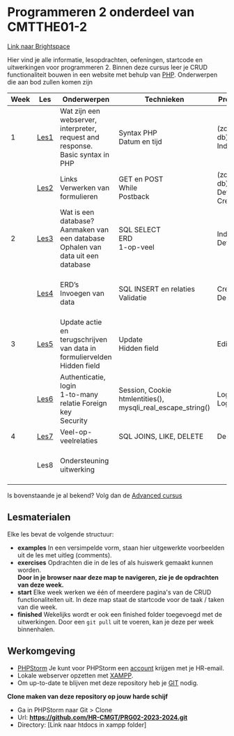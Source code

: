 # Programmeren 2 onderdeel van CMTTHE01-2

[Link naar Brightspace](https://brightspace.hr.nl/d2l/home/28859)

Hier vind je alle informatie, lesopdrachten, oefeningen, startcode en uitwerkingen voor programmeren 2.
Binnen deze cursus leer je CRUD functionaliteit bouwen in een website met behulp van [PHP](https://www.php.net/).
Onderwerpen die aan bod zullen komen zijn

| Week | Les            | Onderwerpen                                                                              | Technieken                                                    | Producten                                  | Deadline                                      | 
|------|----------------|------------------------------------------------------------------------------------------|---------------------------------------------------------------|--------------------------------------------|-----------------------------------------------|
| 1    | [Les1](./les1) | Wat zijn een webserver, interpreter, request and response.<br/> Basic syntax in PHP      | Syntax PHP<br/>Datum en tijd                                       | (zonder db)<br/>Index.php                  |                                               |
|      | [Les2](./les2) | Links<br/>Verwerken van formulieren                                                      | GET en POST<br/>While<br/>Postback                            | (zonder db)<br/>Details.php<br/>Create.php |                                               |
| 2    | [Les3](./les3) | Wat is een database?<br/>Aanmaken van een database<br/>Ophalen van data uit een database | SQL SELECT<br/>ERD<br/>1-op-veel                              | Index.php<br/>Details.php                  |                                               |
|      | [Les4](./les4) | ERD’s<br/>Invoegen van data                                                              | SQL INSERT en relaties<br/>Validatie                          | Create.php<br/>Delete.php                  | Donderdag 17:00<br/>Screencast in Brightspace |
| 3    | [Les5](./les5) | Update actie en terugschrijven van data in formuliervelden<br/>Hidden field              | Update<br/>Hidden field                                       | Edit.php                                   | Maandag 09:00 peer-feedback op screencast     |
|      | [Les6](./les6) | Authenticatie, login<br/>1-to-many relatie Foreign key<br/>Security                      | Session, Cookie<br/>htmlentities(), mysqli_real_escape_string()| Login.php<br/>Logout.php                   |                                               |
| 4    | [Les7](./les7) | Veel-op-veelrelaties                                                                     | SQL JOINS, LIKE, DELETE                                       | Delete.php                                 |                                               |
|      | Les8           | Ondersteuning uitwerking                                                                 |                                                               |                                            | Vrijdag 17:00<br/>Screencast eindproduct      |

Is bovenstaande je al bekend? Volg dan de [Advanced cursus](advanced)

## Lesmaterialen

Elke les bevat de volgende structuur:

- **examples**
  In een versimpelde vorm, staan hier uitgewerkte voorbeelden uit de les met uitleg (comments).
- **exercises**
  Opdrachten die in de les of als huiswerk gemaakt kunnen worden.<br/>
  **Door in je browser naar deze map te navigeren, zie je de opdrachten van deze week.**
- **start**
  Elke week werken we één of meerdere pagina's van de CRUD functionaliteiten uit. In deze map staat de startcode voor de taak / taken van die week.
- **finished**
  Wekelijks wordt er ook een finished folder toegevoegd met de uitwerkingen. Door een `git pull` uit te voeren, kan je deze per week binnenhalen.

## Werkomgeving

- [PHPStorm](https://www.jetbrains.com/phpstorm/download/)
  Je kunt voor PHPStorm een [account](https://www.jetbrains.com/shop/eform/students) krijgen met je HR-email.
- Lokale webserver opzetten met [XAMPP](https://www.apachefriends.org/download.html).
- Om up-to-date te blijven met deze repository heb je [GIT](https://git-scm.com/book/en/v2/Getting-Started-Installing-Git) nodig.

**Clone maken van deze repository op jouw harde schijf**
- Ga in PHPStorm naar Git > Clone
- Url: **https://github.com/HR-CMGT/PRG02-2023-2024.git**
- Directory: [Link naar htdocs in xampp folder]


